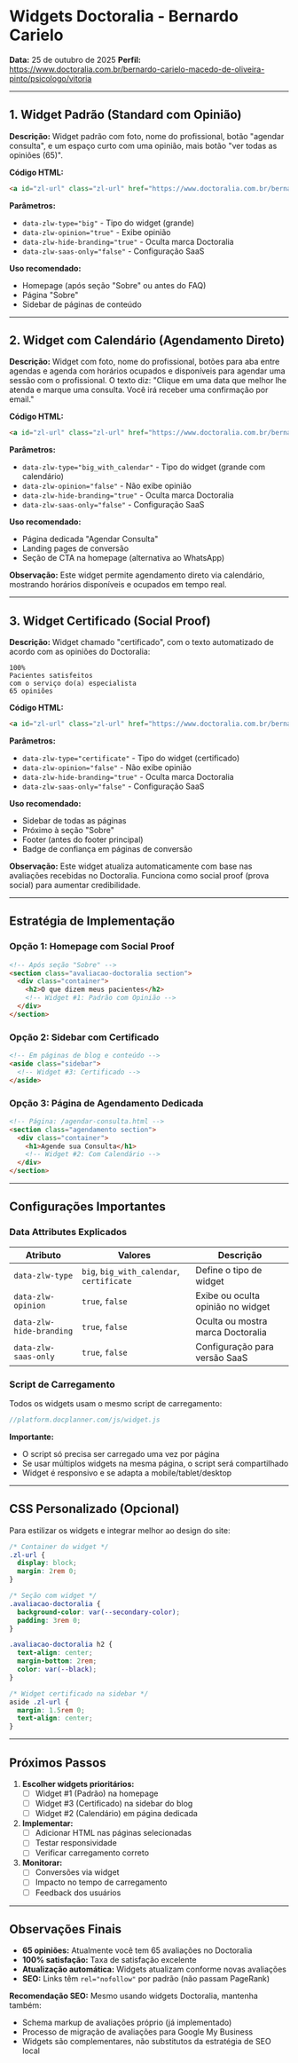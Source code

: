 # Widgets Doctoralia - Bernardo Carielo

**Data:** 25 de outubro de 2025
**Perfil:** https://www.doctoralia.com.br/bernardo-carielo-macedo-de-oliveira-pinto/psicologo/vitoria

---

## 1. Widget Padrão (Standard com Opinião)

**Descrição:**
Widget padrão com foto, nome do profissional, botão "agendar consulta", e um espaço curto com uma opinião, mais botão "ver todas as opiniões (65)".

**Código HTML:**
```html
<a id="zl-url" class="zl-url" href="https://www.doctoralia.com.br/bernardo-carielo-macedo-de-oliveira-pinto/psicologo/vitoria" rel="nofollow" data-zlw-doctor="bernardo-carielo-macedo-de-oliveira-pinto" data-zlw-type="big" data-zlw-opinion="true" data-zlw-hide-branding="true" data-zlw-saas-only="false" data-zlw-a11y-title="Widget de marcação de consultas médicas">Bernardo Carielo Macedo de Oliveira Pinto - Doctoralia.com.br</a><script>!function($_x,_s,id){var js,fjs=$_x.getElementsByTagName(_s)[0];if(!$_x.getElementById(id)){js = $_x.createElement(_s);js.id = id;js.src = "//platform.docplanner.com/js/widget.js";fjs.parentNode.insertBefore(js,fjs);}}(document,"script","zl-widget-s");</script>
```

**Parâmetros:**
- `data-zlw-type="big"` - Tipo do widget (grande)
- `data-zlw-opinion="true"` - Exibe opinião
- `data-zlw-hide-branding="true"` - Oculta marca Doctoralia
- `data-zlw-saas-only="false"` - Configuração SaaS

**Uso recomendado:**
- Homepage (após seção "Sobre" ou antes do FAQ)
- Página "Sobre"
- Sidebar de páginas de conteúdo

---

## 2. Widget com Calendário (Agendamento Direto)

**Descrição:**
Widget com foto, nome do profissional, botões para aba entre agendas e agenda com horários ocupados e disponíveis para agendar uma sessão com o profissional. O texto diz: "Clique em uma data que melhor lhe atenda e marque uma consulta. Você irá receber uma confirmação por email."

**Código HTML:**
```html
<a id="zl-url" class="zl-url" href="https://www.doctoralia.com.br/bernardo-carielo-macedo-de-oliveira-pinto/psicologo/vitoria" rel="nofollow" data-zlw-doctor="bernardo-carielo-macedo-de-oliveira-pinto" data-zlw-type="big_with_calendar" data-zlw-opinion="false" data-zlw-hide-branding="true" data-zlw-saas-only="false" data-zlw-a11y-title="Widget de marcação de consultas médicas">Bernardo Carielo Macedo de Oliveira Pinto - Doctoralia.com.br</a><script>!function($_x,_s,id){var js,fjs=$_x.getElementsByTagName(_s)[0];if(!$_x.getElementById(id)){js = $_x.createElement(_s);js.id = id;js.src = "//platform.docplanner.com/js/widget.js";fjs.parentNode.insertBefore(js,fjs);}}(document,"script","zl-widget-s");</script>
```

**Parâmetros:**
- `data-zlw-type="big_with_calendar"` - Tipo do widget (grande com calendário)
- `data-zlw-opinion="false"` - Não exibe opinião
- `data-zlw-hide-branding="true"` - Oculta marca Doctoralia
- `data-zlw-saas-only="false"` - Configuração SaaS

**Uso recomendado:**
- Página dedicada "Agendar Consulta"
- Landing pages de conversão
- Seção de CTA na homepage (alternativa ao WhatsApp)

**Observação:**
Este widget permite agendamento direto via calendário, mostrando horários disponíveis e ocupados em tempo real.

---

## 3. Widget Certificado (Social Proof)

**Descrição:**
Widget chamado "certificado", com o texto automatizado de acordo com as opiniões do Doctoralia:

```
100%
Pacientes satisfeitos
com o serviço do(a) especialista
65 opiniões
```

**Código HTML:**
```html
<a id="zl-url" class="zl-url" href="https://www.doctoralia.com.br/bernardo-carielo-macedo-de-oliveira-pinto/psicologo/vitoria" rel="nofollow" data-zlw-doctor="bernardo-carielo-macedo-de-oliveira-pinto" data-zlw-type="certificate" data-zlw-opinion="false" data-zlw-hide-branding="true" data-zlw-saas-only="false" data-zlw-a11y-title="Widget de marcação de consultas médicas">Bernardo Carielo Macedo de Oliveira Pinto - Doctoralia.com.br</a><script>!function($_x,_s,id){var js,fjs=$_x.getElementsByTagName(_s)[0];if(!$_x.getElementById(id)){js = $_x.createElement(_s);js.id = id;js.src = "//platform.docplanner.com/js/widget.js";fjs.parentNode.insertBefore(js,fjs);}}(document,"script","zl-widget-s");</script>
```

**Parâmetros:**
- `data-zlw-type="certificate"` - Tipo do widget (certificado)
- `data-zlw-opinion="false"` - Não exibe opinião
- `data-zlw-hide-branding="true"` - Oculta marca Doctoralia
- `data-zlw-saas-only="false"` - Configuração SaaS

**Uso recomendado:**
- Sidebar de todas as páginas
- Próximo à seção "Sobre"
- Footer (antes do footer principal)
- Badge de confiança em páginas de conversão

**Observação:**
Este widget atualiza automaticamente com base nas avaliações recebidas no Doctoralia. Funciona como social proof (prova social) para aumentar credibilidade.

---

## Estratégia de Implementação

### Opção 1: Homepage com Social Proof
```html
<!-- Após seção "Sobre" -->
<section class="avaliacao-doctoralia section">
  <div class="container">
    <h2>O que dizem meus pacientes</h2>
    <!-- Widget #1: Padrão com Opinião -->
  </div>
</section>
```

### Opção 2: Sidebar com Certificado
```html
<!-- Em páginas de blog e conteúdo -->
<aside class="sidebar">
  <!-- Widget #3: Certificado -->
</aside>
```

### Opção 3: Página de Agendamento Dedicada
```html
<!-- Página: /agendar-consulta.html -->
<section class="agendamento section">
  <div class="container">
    <h1>Agende sua Consulta</h1>
    <!-- Widget #2: Com Calendário -->
  </div>
</section>
```

---

## Configurações Importantes

### Data Attributes Explicados

| Atributo | Valores | Descrição |
|----------|---------|-----------|
| `data-zlw-type` | `big`, `big_with_calendar`, `certificate` | Define o tipo de widget |
| `data-zlw-opinion` | `true`, `false` | Exibe ou oculta opinião no widget |
| `data-zlw-hide-branding` | `true`, `false` | Oculta ou mostra marca Doctoralia |
| `data-zlw-saas-only` | `true`, `false` | Configuração para versão SaaS |

### Script de Carregamento

Todos os widgets usam o mesmo script de carregamento:
```javascript
//platform.docplanner.com/js/widget.js
```

**Importante:**
- O script só precisa ser carregado uma vez por página
- Se usar múltiplos widgets na mesma página, o script será compartilhado
- Widget é responsivo e se adapta a mobile/tablet/desktop

---

## CSS Personalizado (Opcional)

Para estilizar os widgets e integrar melhor ao design do site:

```css
/* Container do widget */
.zl-url {
  display: block;
  margin: 2rem 0;
}

/* Seção com widget */
.avaliacao-doctoralia {
  background-color: var(--secondary-color);
  padding: 3rem 0;
}

.avaliacao-doctoralia h2 {
  text-align: center;
  margin-bottom: 2rem;
  color: var(--black);
}

/* Widget certificado na sidebar */
aside .zl-url {
  margin: 1.5rem 0;
  text-align: center;
}
```

---

## Próximos Passos

1. **Escolher widgets prioritários:**
   - [ ] Widget #1 (Padrão) na homepage
   - [ ] Widget #3 (Certificado) na sidebar do blog
   - [ ] Widget #2 (Calendário) em página dedicada

2. **Implementar:**
   - [ ] Adicionar HTML nas páginas selecionadas
   - [ ] Testar responsividade
   - [ ] Verificar carregamento correto

3. **Monitorar:**
   - [ ] Conversões via widget
   - [ ] Impacto no tempo de carregamento
   - [ ] Feedback dos usuários

---

## Observações Finais

- **65 opiniões:** Atualmente você tem 65 avaliações no Doctoralia
- **100% satisfação:** Taxa de satisfação excelente
- **Atualização automática:** Widgets atualizam conforme novas avaliações
- **SEO:** Links têm `rel="nofollow"` por padrão (não passam PageRank)

**Recomendação SEO:**
Mesmo usando widgets Doctoralia, mantenha também:
- Schema markup de avaliações próprio (já implementado)
- Processo de migração de avaliações para Google My Business
- Widgets são complementares, não substitutos da estratégia de SEO local
